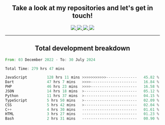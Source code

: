 <h2 align="center">
  Take a look at my repositories and let's get in touch!
</h2>
<p align="center">
  <a href="https://www.instagram.com/rayhanarkan?igsh=MXM3dHhmMTZ3ZWVsaA==">
    <img src="https://img.icons8.com/material-outlined/30/689d6a/instagram.png"/>
  </a>
  <a href="https://www.linkedin.com/in/rayhanarkan/">
    <img src="https://img.icons8.com/material-outlined/30/689d6a/linkedin.png"/>
  </a>
  <a href="">
    <img src="https://img.icons8.com/material-outlined/30/689d6a/geography.png"/>
  </a>
  <a href="mailto:rayhanarkan30@gmail.com">
    <img src="https://img.icons8.com/material-outlined/30/689d6a/email.png"/>
  </a>
</p>

---

<h2 align="center">Total development breakdown</h2>

<p align="center">
<!--START_SECTION:waka-->

```rust
From: 03 December 2022 - To: 30 July 2024

Total Time: 279 hrs 47 mins

JavaScript         128 hrs 11 mins >>>>>>>>>>>--------------   45.82 %
Dart               47 hrs 7 mins   >>>>---------------------   16.84 %
PHP                46 hrs 23 mins  >>>>---------------------   16.58 %
JSON               14 hrs 18 mins  >------------------------   05.12 %
Python             11 hrs 37 mins  >------------------------   04.15 %
TypeScript         5 hrs 50 mins   >------------------------   02.09 %
CSS                5 hrs 42 mins   >------------------------   02.04 %
C++                4 hrs 30 mins   -------------------------   01.61 %
HTML               3 hrs 27 mins   -------------------------   01.23 %
Bash               2 hrs 31 mins   -------------------------   00.90 %
```

<!--END_SECTION:waka-->
</p>
